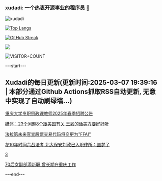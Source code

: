 ### xudadi: 一个热衷开源事业的程序员 👋

![xudadi](https://github-readme-stats-git-masterorgs-github-readme-stats-team.vercel.app/api?username=xudadi)

[![Top Langs](https://github-readme-stats.vercel.app/api/top-langs/?username=xudadi)](https://github.com/anuraghazra/github-readme-stats)

[![GitHub Streak](https://streak-stats.demolab.com?user=xudadi&locale=zh_Hans)](https://git.io/streak-stats)

![](https://raw.githubusercontent.com/xudadi/xudadi/main/assets/github-contribution-grid-snake.svg)

![VISITOR+COUNT](https://komarev.com/ghpvc/?username=xudadi&label=VISITOR+COUNT)


---start---

## Xudadi的每日更新(更新时间:2025-03-07 19:39:16 | 本部分通过Github Actions抓取RSS自动更新, 无意中实现了自动刷绿墙...)

[重庆大学专职思政课教师2025年春季招聘公告](https://www.gongkaoleida.com/article/2312919)

[媒体：23个问题8个跟美国有关 王毅的话美方要好好听](https://m.163.com/news/article/JQ24OO4G051482MP.html)

[法拉第未来官宣股票交易代码将变更为"FFAI"](https://m.163.com/news/article/JQ2437HD0519DFFO.html)

[花10年时间六战法考 北大保安刘政已入职律所：圆梦了](https://m.163.com/news/article/JQ1QAEB20514R9P4.html)

[3](https://m.163.com/touch/news/sub/domestic)

[70后女副部添新职 曾长期在重庆工作](https://m.163.com/news/article/JQ1VPVSJ055040N3.html)

---end---
